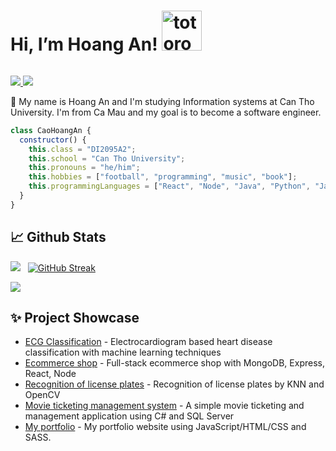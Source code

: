 # Hi, I’m Hoang An!   <img src="https://emoji.gg/assets/emoji/9085-totoro.png" width="64px" height="64px" alt="totoro">

<img src="background.png" alt="">

<a href=https://www.linkedin.com/in/anhoangcao02/> <img src="https://img.shields.io/badge/-LinkedIn-0e76a8?style=plastic&logo=linkedIn"> </a>
<a href=https://orcid.org/0009-0002-5608-0866> <img src="https://img.shields.io/badge/-ORCID-A6CE39?style=plastic&logo=orcid&logoColor=F5F5F5"> </a>

👨 My name is Hoang An and I'm studying Information systems at Can Tho University. I'm from Ca Mau and my goal is to become a software engineer.

```javascript
class CaoHoangAn {
  constructor() {
    this.class = "DI2095A2";
    this.school = "Can Tho University";
    this.pronouns = "he/him";
    this.hobbies = ["football", "programming", "music", "book"];
    this.programmingLanguages = ["React", "Node", "Java", "Python", "JavaScript"];
  }
}
```

## 📈 Github Stats


<img src="https://github-readme-stats.vercel.app/api?username=anhoangcao&theme=tokyonight&show_icons=true&count_private=true"> &nbsp; [![GitHub Streak](http://github-readme-streak-stats.herokuapp.com?user=anhoangcao&theme=tokyonight&date_format=M%20j%5B%2C%20Y%5D)](https://git.io/streak-stats)


<img src="https://github-readme-stats.vercel.app/api/top-langs/?username=anhoangcao&theme=tokyonight&layout=compact&langs_count=6">

## ✨ Project Showcase
* [ECG Classification](https://github.com/anhoangcao/Electrocardiogram-Based-Heart-Disease-Classification-with-Machine-Learning-Techniques) - Electrocardiogram based heart disease classification with machine learning techniques
* [Ecommerce shop](https://github.com/anhoangcao/MERN-stack-ecommerce-shop) - Full-stack ecommerce shop with MongoDB, Express, React, Node
* [Recognition of license plates](https://github.com/anhoangcao/Recognition-of-license-plates-by-KNN) - Recognition of license plates by KNN and OpenCV
* [Movie ticketing management system](https://github.com/anhoangcao/Movie-ticketing-management-system) - A simple movie ticketing and management application using C# and SQL Server
* [My portfolio](https://github.com/anhoangcao/MyPortfolio) - My portfolio website using JavaScript/HTML/CSS and SASS.
